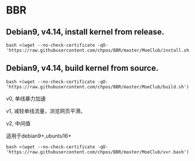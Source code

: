 # BBR
## Debian9, v4.14, install kernel from release.
```
bash <(wget --no-check-certificate -qO- 'https://raw.githubusercontent.com/chpos/BBR/master/MoeClub/install.sh')
```

## Debian9, v4.14, build kernel from source.
```
bash <(wget --no-check-certificate -qO- 'https://raw.githubusercontent.com/chpos/BBR/master/MoeClub/build.sh')
```

v0, 单线暴力加速

v1, 减轻单线流量，浏览网页平滑。

v2, 中间值

适用于debian9+,ubuntu16+
```
bash <(wget --no-check-certificate -qO- 'https://raw.githubusercontent.com/chpos/BBR/master/MoeClub/vvr.bash')
```
